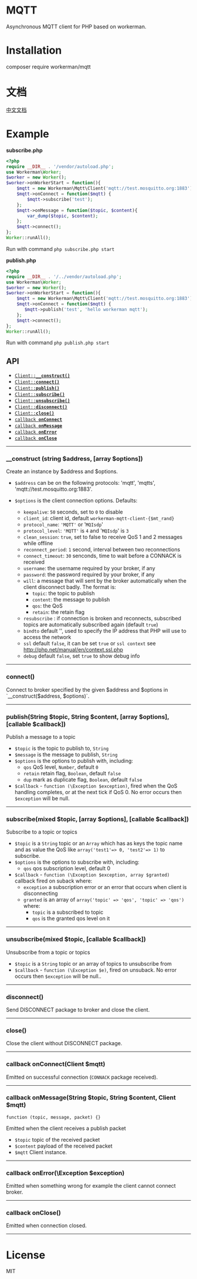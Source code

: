 # MQTT
Asynchronous MQTT client for PHP based on workerman.

# Installation
composer require workerman/mqtt

# 文档
[中文文档](http://doc.workerman.net/components/workemran-mqtt.html)

# Example
**subscribe.php**
```php
<?php
require __DIR__ . '/vendor/autoload.php';
use Workerman\Worker;
$worker = new Worker();
$worker->onWorkerStart = function(){
    $mqtt = new Workerman\Mqtt\Client('mqtt://test.mosquitto.org:1883');
    $mqtt->onConnect = function($mqtt) {
        $mqtt->subscribe('test');
    };
    $mqtt->onMessage = function($topic, $content){
        var_dump($topic, $content);
    };
    $mqtt->connect();
};
Worker::runAll();
```
Run with command ```php subscribe.php start```

**publish.php**
```php
<?php
require __DIR__ . '/../vendor/autoload.php';
use Workerman\Worker;
$worker = new Worker();
$worker->onWorkerStart = function(){
    $mqtt = new Workerman\Mqtt\Client('mqtt://test.mosquitto.org:1883');
    $mqtt->onConnect = function($mqtt) {
       $mqtt->publish('test', 'hello workerman mqtt');
    };
    $mqtt->connect();
};
Worker::runAll();
```

Run with command ```php publish.php start```

## API

  * <a href="#construct"><code>Client::<b>__construct()</b></code></a>
  * <a href="#connect"><code>Client::<b>connect()</b></code></a>
  * <a href="#publish"><code>Client::<b>publish()</b></code></a>
  * <a href="#subscribe"><code>Client::<b>subscribe()</b></code></a>
  * <a href="#unsubscribe"><code>Client::<b>unsubscribe()</b></code></a>
  * <a href="#disconnect"><code>Client::<b>disconnect()</b></code></a>
  * <a href="#close"><code>Client::<b>close()</b></code></a>
  * <a href="#onConnect"><code>callback <b>onConnect</b></code></a>
  * <a href="#onMessage"><code>callback <b>onMessage</b></code></a>
  * <a href="#onError"><code>callback <b>onError</b></code></a>
  * <a href="#onClose"><code>callback <b>onClose</b></code></a>

-------------------------------------------------------

<a name="construct"></a>
### __construct (string $address, [array $options])

Create an instance by $address and $options.

  * `$address` can be on the following protocols: 'mqtt', 'mqtts', 'mqtt://test.mosquitto.org:1883'. 

  * `$options` is the client connection options. Defaults:
    * `keepalive`: `50` seconds, set to `0` to disable
    * `client_id`: client id, default `workerman-mqtt-client-{$mt_rand}`
    * `protocol_name`: `'MQTT'` or '`MQIsdp`'
    * `protocol_level`: `'MQTT'` is `4` and '`MQIsdp`' is `3`
    * `clean_session`: `true`, set to false to receive QoS 1 and 2 messages while
      offline
    * `reconnect_period`: `1` second, interval between two reconnections
    * `connect_timeout`: `30` senconds, time to wait before a CONNACK is received
    * `username`: the username required by your broker, if any
    * `password`: the password required by your broker, if any
    * `will`: a message that will sent by the broker automatically when
       the client disconnect badly. The format is:
      * `topic`: the topic to publish
      * `content`: the message to publish
      * `qos`: the QoS
      * `retain`: the retain flag
    * `resubscribe` : if connection is broken and reconnects,
       subscribed topics are automatically subscribed again (default `true`)
    * `bindto` default '', used to specify the IP address that PHP will use to access the network
    * `ssl` default `false`, it can be set `true` or `ssl context` see http://php.net/manual/en/context.ssl.php
    * `debug` default `false`, set `true` to show debug info

-------------------------------------------------------

<a name="connect"></a>
### connect()

Connect to broker specified by the given $address and $options in `__construct($address, $options)`.

-------------------------------------------------------

<a name="publish"></a>
### publish(String $topic, String $content, [array $options], [callable $callback])

Publish a message to a topic

* `$topic` is the topic to publish to, `String`
* `$message` is the message to publish, `String`
* `$options` is the options to publish with, including:
  * `qos` QoS level, `Number`, default `0`
  * `retain` retain flag, `Boolean`, default `false`
  * `dup` mark as duplicate flag, `Boolean`, default `false`
* `$callback` - `function (\Exception $exception)`, fired when the QoS handling completes,
  or at the next tick if QoS 0. No error occurs then `$exception` will be null.
  
-------------------------------------------------------

<a name="subscribe"></a>
### subscribe(mixed $topic, [array $options], [callable $callback])

Subscribe to a topic or topics

* `$topic` is a `String` topic or an `Array` which has as keys the topic name and as value
the QoS like `array('test1'=> 0, 'test2'=> 1)` to subscribe.
* `$options` is the options to subscribe with, including:
  * `qos` qos subscription level, default 0
* `$callback` - `function (\Exception $exception, array $granted)`
  callback fired on suback where:
  * `exception` a subscription error or an error that occurs when client is disconnecting
  * `granted` is an array of `array('topic' => 'qos', 'topic' => 'qos')` where:
    * `topic` is a subscribed to topic
    * `qos` is the granted qos level on it

-------------------------------------------------------

<a name="unsubscribe"></a>
### unsubscribe(mixed $topic, [callable $callback])

Unsubscribe from a topic or topics

* `$topic` is a `String` topic or an array of topics to unsubscribe from
* `$callback` - `function (\Exception $e)`, fired on unsuback. No error occurs then `$exception` will be null..

-------------------------------------------------------

<a name="disconnect"></a>
### disconnect()

Send DISCONNECT package to broker and close the client.

-------------------------------------------------------

<a name="close"></a>
### close()

Close the client without DISCONNECT package.

-------------------------------------------------------

<a name="onConnect"></a>
### callback onConnect(Client $mqtt)
Emitted on successful connection (`CONNACK` package received).

-------------------------------------------------------

<a name="onMessage"></a>
### callback onMessage(String $topic, String $content, Client $mqtt)
`function (topic, message, packet) {}`

Emitted when the client receives a publish packet
* `$topic` topic of the received packet
* `$content` payload of the received packet
* `$mqtt` Client instance.

-------------------------------------------------------

<a name="onError"></a>
### callback onError(\Exception $exception)
Emitted when something wrong for example the client cannot connect broker.

-------------------------------------------------------

<a name="onClose"></a>
### callback onClose()
Emitted when connection closed.

-------------------------------------------------------


# License

MIT







